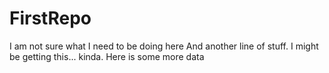 # FirstRepo
I am not sure what I need to be doing here
And another line of stuff.  I might be getting this... kinda.
Here is some more data
